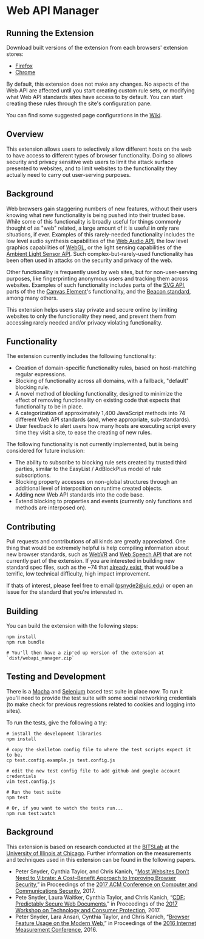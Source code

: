 Web API Manager
===


Running the Extension
---
Download built versions of the extension from each browsers' extension stores:
*   [Firefox](https://addons.mozilla.org/en-US/firefox/addon/webapi-manager/)
*   [Chrome](https://chrome.google.com/webstore/detail/webapi-manager/hojoljbhkebfjalcbnfmoiljfidcmcmj)

By default, this extension does not make any changes. No aspects of the Web
API are affected until you start creating custom rule sets, or modifying what
Web API standards sites have access to by default. You can start creating
these rules through the site's configuration pane.

You can find some suggested page configurations in the [Wiki](https://github.com/snyderp/web-api-manager/wiki).


Overview
---
This extension allows users to selectively allow different hosts on the web
to have access to different types of browser functionality. Doing so allows
security and privacy sensitive web users to limit the attack surface presented
to websites, and to limit websites to the functionality they actually need
to carry out user-serving purposes.


Background
---
Web browsers gain staggering numbers of new features, without their users
knowing what new functionality is being pushed into their trusted base.
While some of this functionality is broadly useful for things commonly thought
of as "web" related, a large amount of it is useful in only rare situations,
if ever.  Examples of this rarely-needed functionality includes the
low level audio synthesis capabilities of the [Web Audio API](https://webaudio.github.io/web-audio-api/),
the low level graphics capabilities of [WebGL](https://get.webgl.org/),
or the light sensing capabilities of the [Ambient Light Sensor API](https://www.w3.org/TR/ambient-light/).
Such complex-but-rarely-used functionality has been often used in attacks
on the security and privacy of the web.

Other functionality is frequently used by web sites, but for non-user-serving
purposes, like fingerprinting anonymous users and tracking them across websites.
Examples of such functionality includes parts of the [SVG API](https://www.w3.org/TR/SVG/),
parts of the the [Canvas Element](https://html.spec.whatwg.org/multipage/scripting.html#the-canvas-element)'s functionality,
and the [Beacon standard](https://www.w3.org/TR/beacon/), among many others.

This extension helps users stay private and secure online by limiting websites
to only the functionality they need, and prevent them from accessing rarely
needed and/or privacy violating functionality.


Functionality
---
The extension currently includes the following functionality:
*   Creation of domain-specific functionality rules, based on host-matching
    regular expressions.
*   Blocking of functionality across all domains, with a fallback, "default"
    blocking rule.
*   A novel method of blocking functionality, designed to minimize the effect
    of removing functionality on existing code that expects that functionality
    to be in place.
*   A categorization of approximately 1,400 JavaScript methods into 74 different
    Web API standards (and, where appropriate, sub-standards).
*   User feedback to alert users how many hosts are executing script every time
    they visit a site, to ease the creating of new rules.

The following functionality is not currently implemented, but is being considered
for future inclusion:
*   The ability to subscribe to blocking rule sets created by trusted third
    parties, similar to the EasyList / AdBlockPlus model of rule subscriptions.
*   Blocking property accesses on non-global structures through an additional
    level of interposition on runtime created objects.
*   Adding new Web API standards into the code base.
*   Extend blocking to properties and events (currently only functions and
    methods are interposed on).


Contributing
---
Pull requests and contributions of all kinds are greatly appreciated. One
thing that would be extremely helpful is help compiling information about
new browser standards, such as [WebVR](https://github.com/w3c/webvr) and
[Web Speech API](https://w3c.github.io/speech-api/webspeechapi.html) that are
not currently part of the extension. If you are interested in building
new standard spec files, such as the ~74 that
[already exist](https://github.com/snyderp/web-api-manager/tree/master/data/standards),
that would be a terrific, low technical difficulty, high impact improvement.

If thats of interest, please feel free to email (psnyde2@uic.edu) or open an
issue for the standard that you're interested in.


Building
---
You can build the extension with the following steps:

```
npm install
npm run bundle

# You'll then have a zip'ed up version of the extension at `dist/webapi_manager.zip`
```


Testing and Development
---
There is a [Mocha](https://mochajs.org/) and [Selenium](http://docs.seleniumhq.org/)
based test suite in place now.  To run it you'll need to provide the test suite
with some social networking credentials (to make check for previous regressions
related to cookies and logging into sites).

To run the tests, give the following a try:

```
# install the development libraries
npm install

# copy the skelleton config file to where the test scripts expect it to be.
cp test.config.example.js test.config.js

# edit the new test config file to add github and google account credentials
vim test.config.js

# Run the test suite
npm test

# Or, if you want to watch the tests run...
npm run test:watch
```


Background
---
This extension is based on research conducted at the [BITSLab](https://www.cs.uic.edu/Bits/)
at the [University of Illinois at Chicago](https://www.cs.uic.edu/).  Further
information on the measurements and techniques used in this extension can
be found in the following papers.

*   Peter Snyder, Cynthia Taylor, and Chris Kanich,
    “[Most Websites Don’t Need to Vibrate: A Cost–Benefit Approach to Improving Browser Security](https://arxiv.org/abs/1708.08510),”
    in Proceedings of the [2017 ACM Conference on Computer and Communications Security](https://www.sigsac.org/ccs/CCS2017/), 2017.
*   Pete Snyder, Laura Waitker, Cynthia Taylor, and Chris Kanich,
    “[CDF: Predictably Secure Web Documents](https://www.cs.uic.edu/~psnyder/static/papers/CDF_Predictably_Secure_Web_Documents.pdf),”
    in Proceedings of the [2017 Workshop on Technology and Consumer Protection](http://www.ieee-security.org/TC/SPW2017/ConPro/), 2017.
*   Peter Snyder, Lara Ansari, Cynthia Taylor, and Chris Kanich,
    “[Browser Feature Usage on the Modern Web](https://www.cs.uic.edu/~psnyder/static/papers/Browser_Feature_Usage_on_the_Modern_Web.pdf),”
    in Proceedings of the [2016 Internet Measurement Conference](http://conferences.sigcomm.org/imc/2016/), 2016.
